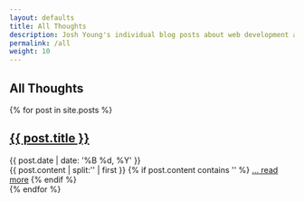 ```yaml
---
layout: defaults
title: All Thoughts
description: Josh Young's individual blog posts about web development and programming
permalink: /all
weight: 10
---
```


<section class='thoughts'>
    <div class='inner-section'>
        <h2 class='thought'>All Thoughts</h2>
        {% for post in site.posts %}
            <article>
                <h2><a href='{{ post.url }}'>{{ post.title }}</a></h2>
                <div class='date'>{{ post.date | date: '%B %d, %Y' }}</div>
                    {{ post.content | split:'<!--more-->' | first }}
                    {% if post.content contains '<!--more-->' %}
                    <a href='{{ post.url }}'>... read more</a>
                    {% endif %}
            </article>
        {% endfor %}
    </div><!-- inner-section -->
</section>
